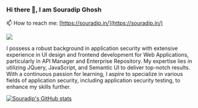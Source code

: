 ### Hi there 👋, I am Souradip Ghosh
📫 How to reach me: [https://souradip.in/](https://souradip.in/)

![](https://komarev.com/ghpvc/?username=souro1212&color=green)

I possess a robust background in application security with extensive experience in UI design and frontend development for Web Applications, particularly in API Manager and Enterprise Repository. My expertise lies in utilizing JQuery, JavaScript, and Semantic UI to deliver top-notch results. With a continuous passion for learning, I aspire to specialize in various fields of application security, including application security testing, to enhance my skills further.

 [![Souradip's GitHub stats](https://github-readme-stats.vercel.app/api?username=souro1212)](https://github.com/anuraghazra/github-readme-stats)

<!--
**souro1212/souro1212** is a ✨ _special_ ✨ repository because its `README.md` (this file) appears on your GitHub profile.

Here are some ideas to get you started:

- 🔭 I’m currently working on ...
- 🌱 I’m currently learning ...
- 👯 I’m looking to collaborate on ...
- 🤔 I’m looking for help with ...
- 💬 Ask me about ...
- 📫 How to reach me: ...
- 😄 Pronouns: ...
- ⚡ Fun fact: ...
-->
